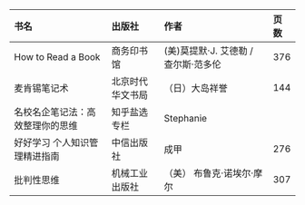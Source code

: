 | 书名                 | 出版社      | 作者                      | 页数  |
|:-------------------|:---------|:------------------------|:----|
| How to Read a Book | 商务印书馆    | (美)莫提默·J. 艾德勒 / 查尔斯·范多伦 | 376 |
| 麦肯锡笔记术             | 北京时代华文书局 | （日）大岛祥誉                 | 144 |
| 名校名企笔记法：高效整理你的思维   | 知乎盐选专栏   | Stephanie               |     |
| 好好学习 个人知识管理精进指南    | 中信出版社    | 成甲                      | 276 |
| 批判性思维              | 机械工业出版社  | （美） 布鲁克·诺埃尔·摩尔          | 307 |
